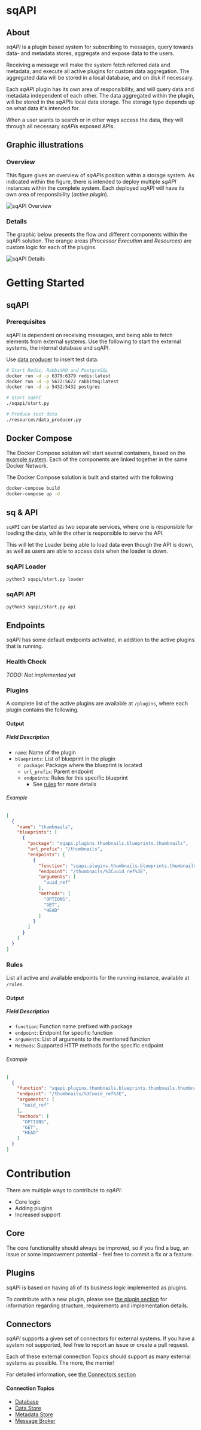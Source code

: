 # sqAPI

## About
*sqAPI* is a plugin based system for subscribing to messages,
query towards data- and metadata stores,
aggregate and expose data to the users.

Receiving a message will make the system fetch referred data and metadata,
and execute all active plugins for custom data aggregation.
The aggregated data will be stored in a local database, and on disk if necessary.

Each *sqAPI* plugin has its own area of responsibility, and will query data and metadata
independent of each other. The data aggregated within the plugin, will be stored in
the *sqAPI*s local data storage.
The storage type depends up on what data it's intended for.

When a user wants to search or in other ways access the data,
they will through all necessary *sqAPI*s exposed APIs.

## Graphic illustrations
### Overview
This figure gives an overview of *sqAPI*s position within a storage system.
As indicated within the figure,
there is intended to deploy multiple *sqAPI* instances within the complete system.
Each deployed sqAPI will have its own area of responsibility (_active plugin_).

![sqAPI Overview](resources/images/sqapi_overview.png)

### Details
The graphic below presents the flow and different components within the sqAPI solution.
The orange areas (_Processor Execution_ and _Resources_) are custom logic for each of the plugins.

![sqAPI Details](resources/images/sqapi_details.png)


# Getting Started
## sqAPI
### Prerequisites
sqAPI is dependent on receiving messages, and being able to fetch elements from external systems.
Use the following to start the external systems, the internal database and sqAPI.

Use [data producer](resources/test/data_producer.py) to insert test data.
```bash
# Start Redis, RabbitMQ and PostgreSQL
docker run -d -p 6379:6379 redis:latest
docker run -d -p 5672:5672 rabbitmq:latest
docker run -d -p 5432:5432 postgres

# Start sqAPI
./sqapi/start.py

# Produce test data
./resources/data_producer.py
```

## Docker Compose
The Docker Compose solution will start several containers,
based on the [example system](resources/docs/EXAMPLE_SYSTEM.md).
Each of the components are linked together in the same Docker Network.

The Docker Compose solution is built and started with the following
```bash
docker-compose build
docker-compose up -d
```

## sq & API
`sqAPI` can be started as two separate services,
where one is responsible for loading the data,
while the other is responsible to serve the API.

This will let the Loader being able to load data even though the API is down,
as well as users are able to access data when the loader is down.

### sqAPI Loader
```bash
python3 sqapi/start.py loader
```

### sqAPI API
```bash
python3 sqapi/start.py api
```

## Endpoints
*sqAPI* has some default endpoints activated,
in addition to the active plugins that is running.

### Health Check
_TODO: Not implemented yet_

### Plugins
A complete list of the active plugins are available at `/plugins`,
where each plugin contains the following.

#### Output
##### Field Description
* `name`: Name of the plugin
* `blueprints`: List of blueprint in the plugin
  * `package`: Package where the blueprint is located
  * `url_prefix`: Parent endpoint
  * `endpoints`: Rules for this specific blueprint
    * See [rules](#rules) for more details

###### Example
```json
[
  {
    "name": "thumbnails",
    "blueprints": [
      {
        "package": "sqapi.plugins.thumbnails.blueprints.thumbnails",
        "url_prefix": "/thumbnails",
        "endpoints": [
          {
            "function": "sqapi.plugins.thumbnails.blueprints.thumbnails.thumbnail_by_uuid",
            "endpoint": "/thumbnails/%3Cuuid_ref%3E",
            "arguments": [
              "uuid_ref"
            ],
            "methods": [
              "OPTIONS",
              "GET",
              "HEAD"
            ]
          }
        ]
      }
    ]
  }
]
```

### Rules
List all active and available endpoints for the running instance,
available at `/rules`.

#### Output
##### Field Description
* `function`: Function name prefixed with package
* `endpoint`: Endpoint for specific function
* `arguments`: List of arguments to the mentioned function
* `Methods`: Supported HTTP methods for the specific endpoint

###### Example
```json
[
  {
    "function": "sqapi.plugins.thumbnails.blueprints.thumbnails.thumbnail_by_uuid",
    "endpoint": "/thumbnails/%3Cuuid_ref%3E",
    "arguments": [
      "uuid_ref"
    ],
    "methods": [
      "OPTIONS",
      "GET",
      "HEAD"
    ]
  }
]
```


# Contribution
There are multiple ways to contribute to *sqAPI*:
* Core logic
* Adding plugins
* Increased support

## Core
The core functionality should always be improved,
so if you find a bug, an issue or some improvement potential -
feel free to commit a fix or a feature.

## Plugins
sqAPI is based on having all of its business logic implemented as plugins.

To contribute with a new plugin, please see [the plugin section](resources/docs/PLUGINS.md)
for information regarding structure, requirements and implementation details.

## Connectors
*sqAPI* supports a given set of connectors for external systems.
If you have a system not supported, feel free to report an issue or create a pull request.

Each of these external connection Topics should support as many external systems as possible.
The more, the merrier!

For detailed information, see [the Connectors section](resources/docs/CONNECTORS.md)

#### Connection Topics
* [Database](resources/docs/CONNECTORS.md#database)
* [Data Store](resources/docs/CONNECTORS.md#data-store)
* [Metadata Store](resources/docs/CONNECTORS.md#metadata-store)
* [Message Broker](resources/docs/CONNECTORS.md#message-broker)
